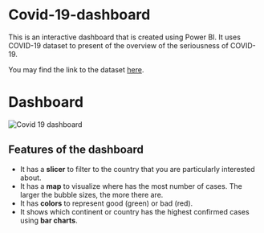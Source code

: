 # Covid-19-dashboard
This is an interactive dashboard that is created using Power BI. It uses COVID-19 dataset to present of the overview of the seriousness of COVID-19.

You may find the link to the dataset [here](https://www.kaggle.com/datasets/imdevskp/corona-virus-report).

# Dashboard
![Covid 19 dashboard](https://github.com/kohjingyan/covid-19-dashboard/assets/120747480/3233b111-6368-43f8-a28f-8a301d17ee52)

## Features of the dashboard
- It has a **slicer** to filter to the country that you are particularly interested about.
- It has a **map** to visualize where has the most number of cases. The larger the bubble sizes, the more there are.
- It has **colors** to represent good (green) or bad (red).
- It shows which continent or country has the highest confirmed cases using **bar charts**.
